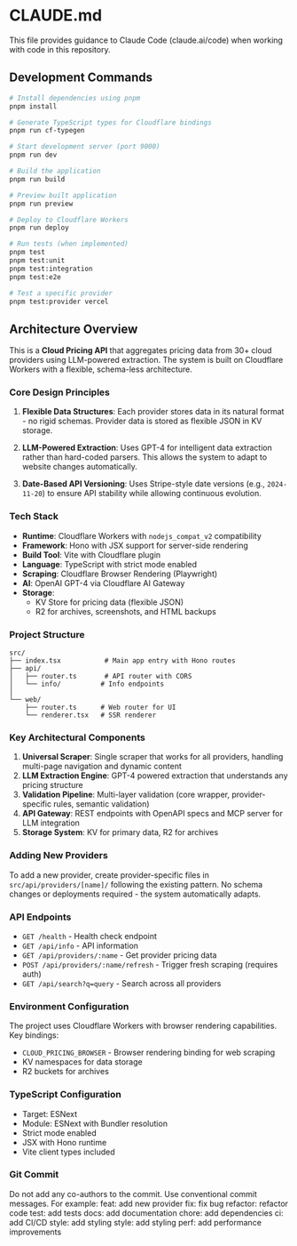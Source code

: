 # CLAUDE.md

This file provides guidance to Claude Code (claude.ai/code) when working with code in this repository.

## Development Commands

```bash
# Install dependencies using pnpm
pnpm install

# Generate TypeScript types for Cloudflare bindings
pnpm run cf-typegen

# Start development server (port 9000)
pnpm run dev

# Build the application
pnpm run build

# Preview built application
pnpm run preview

# Deploy to Cloudflare Workers
pnpm run deploy

# Run tests (when implemented)
pnpm test
pnpm test:unit
pnpm test:integration
pnpm test:e2e

# Test a specific provider
pnpm test:provider vercel
```

## Architecture Overview

This is a **Cloud Pricing API** that aggregates pricing data from 30+ cloud providers using LLM-powered extraction. The system is built on Cloudflare Workers with a flexible, schema-less architecture.

### Core Design Principles

1. **Flexible Data Structures**: Each provider stores data in its natural format - no rigid schemas. Provider data is stored as flexible JSON in KV storage.

2. **LLM-Powered Extraction**: Uses GPT-4 for intelligent data extraction rather than hard-coded parsers. This allows the system to adapt to website changes automatically.

3. **Date-Based API Versioning**: Uses Stripe-style date versions (e.g., `2024-11-20`) to ensure API stability while allowing continuous evolution.

### Tech Stack

- **Runtime**: Cloudflare Workers with `nodejs_compat_v2` compatibility
- **Framework**: Hono with JSX support for server-side rendering
- **Build Tool**: Vite with Cloudflare plugin
- **Language**: TypeScript with strict mode enabled
- **Scraping**: Cloudflare Browser Rendering (Playwright)
- **AI**: OpenAI GPT-4 via Cloudflare AI Gateway
- **Storage**:
  - KV Store for pricing data (flexible JSON)
  - R2 for archives, screenshots, and HTML backups

### Project Structure

```
src/
├── index.tsx           # Main app entry with Hono routes
├── api/
│   ├── router.ts       # API router with CORS
│   └── info/          # Info endpoints
│
└── web/
    ├── router.ts      # Web router for UI
    └── renderer.tsx   # SSR renderer
```

### Key Architectural Components

1. **Universal Scraper**: Single scraper that works for all providers, handling multi-page navigation and dynamic content
2. **LLM Extraction Engine**: GPT-4 powered extraction that understands any pricing structure
3. **Validation Pipeline**: Multi-layer validation (core wrapper, provider-specific rules, semantic validation)
4. **API Gateway**: REST endpoints with OpenAPI specs and MCP server for LLM integration
5. **Storage System**: KV for primary data, R2 for archives

### Adding New Providers

To add a new provider, create provider-specific files in `src/api/providers/[name]/` following the existing pattern. No schema changes or deployments required - the system automatically adapts.

### API Endpoints

- `GET /health` - Health check endpoint
- `GET /api/info` - API information
- `GET /api/providers/:name` - Get provider pricing data
- `POST /api/providers/:name/refresh` - Trigger fresh scraping (requires auth)
- `GET /api/search?q=query` - Search across all providers

### Environment Configuration

The project uses Cloudflare Workers with browser rendering capabilities. Key bindings:

- `CLOUD_PRICING_BROWSER` - Browser rendering binding for web scraping
- KV namespaces for data storage
- R2 buckets for archives

### TypeScript Configuration

- Target: ESNext
- Module: ESNext with Bundler resolution
- Strict mode enabled
- JSX with Hono runtime
- Vite client types included

### Git Commit

Do not add any co-authors to the commit.
Use conventional commit messages.
For example:
feat: add new provider
fix: fix bug
refactor: refactor code
test: add tests
docs: add documentation
chore: add dependencies
ci: add CI/CD
style: add styling
style: add styling
perf: add performance improvements
